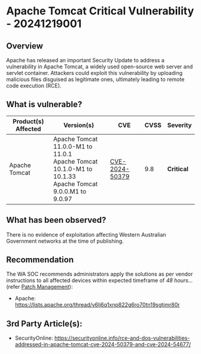# Apache Tomcat Critical Vulnerability - 20241219001

## Overview

Apache has released an important Security Update to address a vulnerability in Apache Tomcat, a widely used open-source web server and servlet container. Attackers could exploit this vulnerability by uploading malicious files disguised as legitimate ones, ultimately leading to remote code execution (RCE).

## What is vulnerable?

| Product(s) Affected | Version(s)                                                                                                      | CVE                                                               | CVSS | Severity     |
| ------------------- | --------------------------------------------------------------------------------------------------------------- | ----------------------------------------------------------------- | ---- | ------------ |
| Apache Tomcat       | Apache Tomcat 11.0.0-M1 to 11.0.1 <br> Apache Tomcat 10.1.0-M1 to 10.1.33 <br> Apache Tomcat 9.0.0.M1 to 9.0.97 | [CVE-2024-50379](https://nvd.nist.gov/vuln/detail/CVE-2024-50379) | 9.8  | **Critical** |

## What has been observed?

There is no evidence of exploitation affecting Western Australian Government networks at the time of publishing.

## Recommendation

The WA SOC recommends administrators apply the solutions as per vendor instructions to all affected devices within expected timeframe of *48 hours...* (refer [Patch Management](../guidelines/patch-management.md)):

- Apache: <https://lists.apache.org/thread/y6lj6q1xnp822g6ro70tn19sgtjmr80r>

## 3rd Party Article(s):

- SecurityOnline: <https://securityonline.info/rce-and-dos-vulnerabilities-addressed-in-apache-tomcat-cve-2024-50379-and-cve-2024-54677/>
